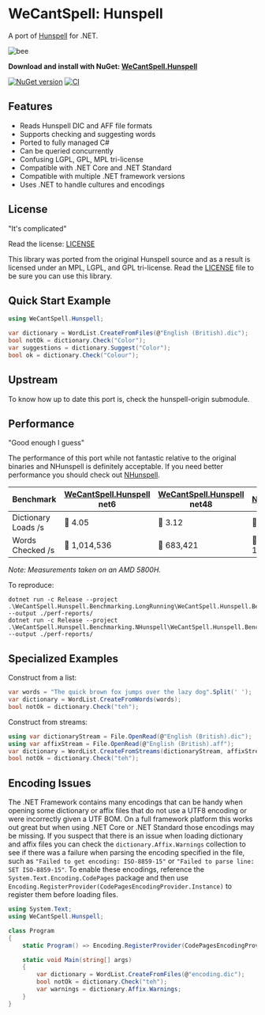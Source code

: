 # WeCantSpell: Hunspell

A port of [Hunspell](https://github.com/hunspell/hunspell) for .NET.

![bee](https://raw.githubusercontent.com/aarondandy/WeCantSpell.Hunspell/main/icon.png)

**Download and install with NuGet: [WeCantSpell.Hunspell](https://www.nuget.org/packages/WeCantSpell.Hunspell/)**

[![NuGet version](https://img.shields.io/nuget/v/WeCantSpell.Hunspell.svg?style=flat&label=nuget%3A%20WeCantSpell.Hunspell)](https://www.nuget.org/packages/WeCantSpell.Hunspell/)
[![CI](https://github.com/aarondandy/WeCantSpell.Hunspell/actions/workflows/ci.yml/badge.svg)](https://github.com/aarondandy/WeCantSpell.Hunspell/actions/workflows/ci.yml)

## Features

* Reads Hunspell DIC and AFF file formats
* Supports checking and suggesting words
* Ported to fully managed C#
* Can be queried concurrently
* Confusing LGPL, GPL, MPL tri-license
* Compatible with .NET Core and .NET Standard
* Compatible with multiple .NET framework versions
* Uses .NET to handle cultures and encodings

## License

"It's complicated"

Read the license: [LICENSE](license.txt)

This library was ported from the original Hunspell source
and as a result is licensed under an MPL, LGPL, and GPL tri-license. Read the [LICENSE](license.txt) file to be sure you can use this library.

## Quick Start Example

```csharp
using WeCantSpell.Hunspell;

var dictionary = WordList.CreateFromFiles(@"English (British).dic");
bool notOk = dictionary.Check("Color");
var suggestions = dictionary.Suggest("Color");
bool ok = dictionary.Check("Colour");
```

## Upstream

To know how up to date this port is, check the hunspell-origin submodule.

## Performance

"Good enough I guess"

The performance of this port while not fantastic relative to the original
binaries and NHunspell is definitely acceptable.
If you need better performance you should check out [NHunspell](https://www.nuget.org/packages/NHunspell/).

| Benchmark | [WeCantSpell.Hunspell](https://www.nuget.org/packages/WeCantSpell.Hunspell/) net6 | [WeCantSpell.Hunspell](https://www.nuget.org/packages/WeCantSpell.Hunspell/) net48 | [NHunspell](https://www.nuget.org/packages/NHunspell/) |
|---------------------|--------------|--------------|--------------|
| Dictionary Loads /s | 🥌 4.05      | 🐌 3.12     | 🐇 14.79     |
| Words Checked /s    | 🐇 1,014,536 | 🐢 683,421  | 🐇 1,318,087 |

_Note: Measurements taken on an AMD 5800H._

To reproduce:
```
dotnet run -c Release --project .\WeCantSpell.Hunspell.Benchmarking.LongRunning\WeCantSpell.Hunspell.Benchmarking.LongRunning.csproj --output ./perf-reports/
dotnet run -c Release --project .\WeCantSpell.Hunspell.Benchmarking.NHunspell\WeCantSpell.Hunspell.Benchmarking.NHunspell.csproj --output ./perf-reports/
```

## Specialized Examples

Construct from a list:

```csharp
var words = "The quick brown fox jumps over the lazy dog".Split(' ');
var dictionary = WordList.CreateFromWords(words);
bool notOk = dictionary.Check("teh");
```

Construct from streams:

```csharp
using var dictionaryStream = File.OpenRead(@"English (British).dic");
using var affixStream = File.OpenRead(@"English (British).aff");
var dictionary = WordList.CreateFromStreams(dictionaryStream, affixStream);
bool notOk = dictionary.Check("teh");
```

## Encoding Issues

The .NET Framework contains many encodings that can be handy when opening some dictionary or affix files that do not use a UTF8 encoding or were incorrectly given a UTF BOM. On a full framework platform this works out great but when using .NET Core or .NET Standard those encodings may be missing. If you suspect that there is an issue when loading dictionary and affix files you can check the `dictionary.Affix.Warnings` collection to see if there was a failure when parsing the encoding specified in the file, such as `"Failed to get encoding: ISO-8859-15"` or `"Failed to parse line: SET ISO-8859-15"`. To enable these encodings, reference the `System.Text.Encoding.CodePages` package and then use `Encoding.RegisterProvider(CodePagesEncodingProvider.Instance)` to register them before loading files.

```csharp
using System.Text;
using WeCantSpell.Hunspell;

class Program
{
    static Program() => Encoding.RegisterProvider(CodePagesEncodingProvider.Instance);

    static void Main(string[] args)
    {
        var dictionary = WordList.CreateFromFiles(@"encoding.dic");
        bool notOk = dictionary.Check("teh");
        var warnings = dictionary.Affix.Warnings;
    }
}
```